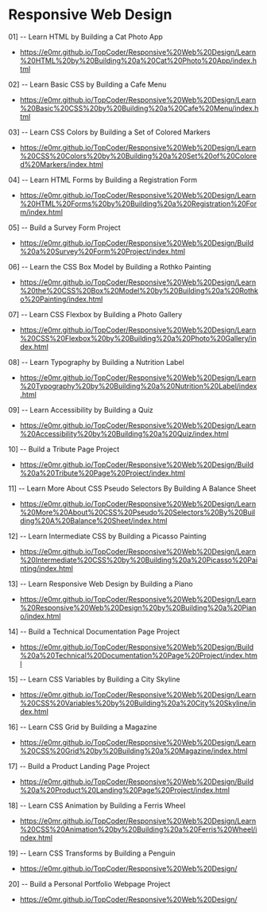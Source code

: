 # Responsive Web Design

01]
-- Learn HTML by Building a Cat Photo App
* https://e0mr.github.io/TopCoder/Responsive%20Web%20Design/Learn%20HTML%20by%20Building%20a%20Cat%20Photo%20App/index.html

02]
-- Learn Basic CSS by Building a Cafe Menu
* https://e0mr.github.io/TopCoder/Responsive%20Web%20Design/Learn%20Basic%20CSS%20by%20Building%20a%20Cafe%20Menu/index.html

03]
-- Learn CSS Colors by Building a Set of Colored Markers
* https://e0mr.github.io/TopCoder/Responsive%20Web%20Design/Learn%20CSS%20Colors%20by%20Building%20a%20Set%20of%20Colored%20Markers/index.html

04]
-- Learn HTML Forms by Building a Registration Form
* https://e0mr.github.io/TopCoder/Responsive%20Web%20Design/Learn%20HTML%20Forms%20by%20Building%20a%20Registration%20Form/index.html

05]
-- Build a Survey Form Project
* https://e0mr.github.io/TopCoder/Responsive%20Web%20Design/Build%20a%20Survey%20Form%20Project/index.html

06]
-- Learn the CSS Box Model by Building a Rothko Painting
* https://e0mr.github.io/TopCoder/Responsive%20Web%20Design/Learn%20the%20CSS%20Box%20Model%20by%20Building%20a%20Rothko%20Painting/index.html

07]
-- Learn CSS Flexbox by Building a Photo Gallery
* https://e0mr.github.io/TopCoder/Responsive%20Web%20Design/Learn%20CSS%20Flexbox%20by%20Building%20a%20Photo%20Gallery/index.html

08]
-- Learn Typography by Building a Nutrition Label
* https://e0mr.github.io/TopCoder/Responsive%20Web%20Design/Learn%20Typography%20by%20Building%20a%20Nutrition%20Label/index.html

09]
-- Learn Accessibility by Building a Quiz
* https://e0mr.github.io/TopCoder/Responsive%20Web%20Design/Learn%20Accessibility%20by%20Building%20a%20Quiz/index.html

10] 
-- Build a Tribute Page Project
* https://e0mr.github.io/TopCoder/Responsive%20Web%20Design/Build%20a%20Tribute%20Page%20Project/index.html

11]
-- Learn More About CSS Pseudo Selectors By Building A Balance Sheet
* https://e0mr.github.io/TopCoder/Responsive%20Web%20Design/Learn%20More%20About%20CSS%20Pseudo%20Selectors%20By%20Building%20A%20Balance%20Sheet/index.html

12]
-- Learn Intermediate CSS by Building a Picasso Painting
* https://e0mr.github.io/TopCoder/Responsive%20Web%20Design/Learn%20Intermediate%20CSS%20by%20Building%20a%20Picasso%20Painting/index.html

13]
-- Learn Responsive Web Design by Building a Piano
* https://e0mr.github.io/TopCoder/Responsive%20Web%20Design/Learn%20Responsive%20Web%20Design%20by%20Building%20a%20Piano/index.html

14]
-- Build a Technical Documentation Page Project
* https://e0mr.github.io/TopCoder/Responsive%20Web%20Design/Build%20a%20Technical%20Documentation%20Page%20Project/index.html

15]
-- Learn CSS Variables by Building a City Skyline
* https://e0mr.github.io/TopCoder/Responsive%20Web%20Design/Learn%20CSS%20Variables%20by%20Building%20a%20City%20Skyline/index.html

16]
-- Learn CSS Grid by Building a Magazine
* https://e0mr.github.io/TopCoder/Responsive%20Web%20Design/Learn%20CSS%20Grid%20by%20Building%20a%20Magazine/index.html

17]
-- Build a Product Landing Page Project
* https://e0mr.github.io/TopCoder/Responsive%20Web%20Design/Build%20a%20Product%20Landing%20Page%20Project/index.html

18]
-- Learn CSS Animation by Building a Ferris Wheel
* https://e0mr.github.io/TopCoder/Responsive%20Web%20Design/Learn%20CSS%20Animation%20by%20Building%20a%20Ferris%20Wheel/index.html

19]
-- Learn CSS Transforms by Building a Penguin
* https://e0mr.github.io/TopCoder/Responsive%20Web%20Design/

20]
-- Build a Personal Portfolio Webpage Project
* https://e0mr.github.io/TopCoder/Responsive%20Web%20Design/